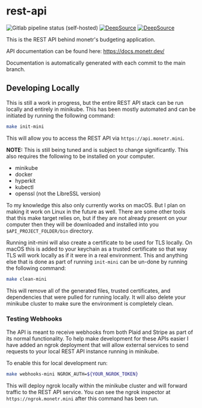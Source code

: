 # rest-api

![Gitlab pipeline status (self-hosted)](https://img.shields.io/gitlab/pipeline/harderthanitneedstobe/rest-api/main?gitlab_url=https%3A%2F%2Fgitlab.elliotcourant.dev%2Fgithub.com&logo=gitlab)
[![DeepSource](https://deepsource.io/gh/monetrapp/rest-api.svg/?label=active+issues&show_trend=true&token=4x9L6ApemrQ6x80icvE9cEJl)](https://deepsource.io/gh/monetrapp/rest-api/?ref=repository-badge)
[![DeepSource](https://deepsource.io/gh/monetrapp/rest-api.svg/?label=resolved+issues&show_trend=true&token=4x9L6ApemrQ6x80icvE9cEJl)](https://deepsource.io/gh/monetrapp/rest-api/?ref=repository-badge)

This is the REST API behind monetr's budgeting application.

API documentation can be found here: https://docs.monetr.dev/

Documentation is automatically generated with each commit to the main branch.

## Developing Locally

This is still a work in progress, but the entire REST API stack can be run locally and entirely in minikube.
This has been mostly automated and can be initiated by running the following command:

```bash
make init-mini
```

This will allow you to access the REST API via `https://api.monetr.mini`.

**NOTE:** This is still being tuned and is subject to change significantly. This also requires the following
to be installed on your computer.
- minikube
- docker
- hyperkit
- kubectl
- openssl (not the LibreSSL version)

To my knowledge this also only currently works on macOS. But I plan on making it work on Linux in the future
as well.
There are some other tools that this make target relies on, but if they are not already present on your computer
then they will be downloaded and installed into you `$API_PROJECT_FOLDER/bin` directory. 

Running init-mini will also create a certificate to be used for TLS locally. On macOS this is added to your
keychain as a trusted certificate so that way TLS will work locally as if it were in a real environment. This
and anything else that is done as part of running `init-mini` can be un-done by running the following command:

```bash
make clean-mini
```

This will remove all of the generated files, trusted certificates, and dependencies that were pulled for running
locally. It will also delete your minikube cluster to make sure the environment is completely clean.

### Testing Webhooks

The API is meant to receive webhooks from both Plaid and Stripe as part of its normal functionality. To help make
development for these APIs easier I have added an ngrok deployment that will allow external services to send 
requests to your local REST API instance running in minikube.

To enable this for local development run:

```bash
make webhooks-mini NGROK_AUTH=${YOUR_NGROK_TOKEN}
```

This will deploy ngrok locally within the minikube cluster and will forward traffic to the REST API service.
You can see the ngrok inspector at `https://ngrok.monetr.mini` after this command has been run.